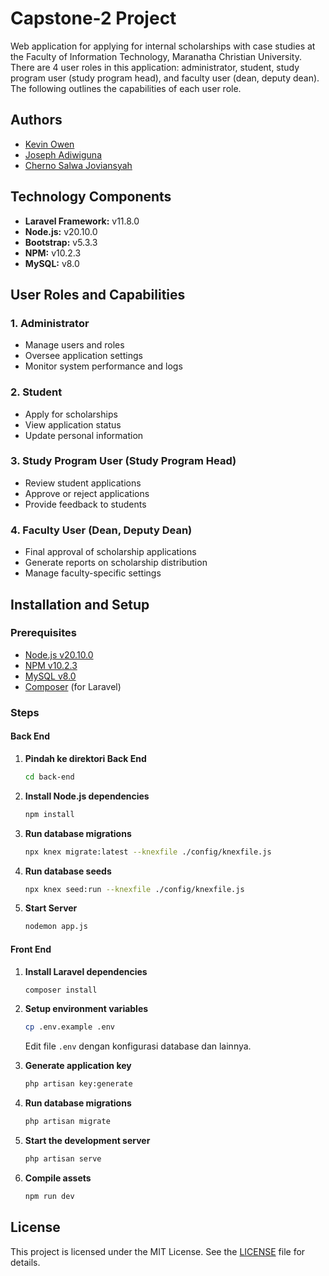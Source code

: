 # Capstone-2 Project

Web application for applying for internal scholarships with case studies at the Faculty of Information Technology, Maranatha Christian University. There are 4 user roles in this application: administrator, student, study program user (study program head), and faculty user (dean, deputy dean). The following outlines the capabilities of each user role.

## Authors
* [Kevin Owen](https://github.com/kvinown)
* [Joseph Adiwiguna](https://github.com/JosephAdiwiguna1)
* [Cherno Salwa Joviansyah](https://github.com/ITJov)

## Technology Components
* **Laravel Framework:** v11.8.0
* **Node.js:** v20.10.0
* **Bootstrap:** v5.3.3
* **NPM:** v10.2.3
* **MySQL:** v8.0

## User Roles and Capabilities

### 1. Administrator
- Manage users and roles
- Oversee application settings
- Monitor system performance and logs

### 2. Student
- Apply for scholarships
- View application status
- Update personal information

### 3. Study Program User (Study Program Head)
- Review student applications
- Approve or reject applications
- Provide feedback to students

### 4. Faculty User (Dean, Deputy Dean)
- Final approval of scholarship applications
- Generate reports on scholarship distribution
- Manage faculty-specific settings

## Installation and Setup

### Prerequisites
- [Node.js v20.10.0](https://nodejs.org/)
- [NPM v10.2.3](https://www.npmjs.com/)
- [MySQL v8.0](https://www.mysql.com/)
- [Composer](https://getcomposer.org/) (for Laravel)

### Steps

#### Back End

1. **Pindah ke direktori Back End**
    ```sh
    cd back-end
    ```

2. **Install Node.js dependencies**
    ```sh
    npm install
    ```

3. **Run database migrations**
    ```sh
    npx knex migrate:latest --knexfile ./config/knexfile.js
    ```
4. **Run database seeds**
    ```sh
    npx knex seed:run --knexfile ./config/knexfile.js
    ```
4. **Start Server**
    ```sh
   nodemon app.js
    ```

#### Front End 

1. **Install Laravel dependencies**
    ```sh
    composer install
    ```

2. **Setup environment variables**
    ```sh
    cp .env.example .env
    ```
   Edit file `.env` dengan konfigurasi database dan lainnya.

3. **Generate application key**
    ```sh
    php artisan key:generate
    ```

4. **Run database migrations**
    ```sh
    php artisan migrate
    ```

5. **Start the development server**
    ```sh
    php artisan serve
    ```

6. **Compile assets**
    ```sh
    npm run dev
    ```

## License
This project is licensed under the MIT License. See the [LICENSE](LICENSE) file for details.
